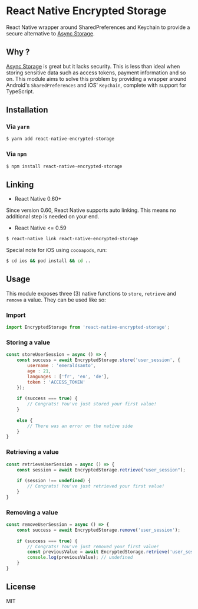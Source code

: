 # React Native Encrypted Storage
React Native wrapper around SharedPreferences and Keychain to provide a secure alternative to [Async Storage](https://github.com/react-native-community/async-storage).

## Why ?

[Async Storage](https://github.com/react-native-community/async-storage) is great but it lacks security. This is less than ideal when storing sensitive data such as access tokens, payment information and so on. This module aims to solve this problem by providing a wrapper around Android's `SharedPreferences` and iOS' `Keychain`, complete with support for TypeScript.

## Installation

### Via `yarn`

```bash
$ yarn add react-native-encrypted-storage
```

### Via `npm`

```bash
$ npm install react-native-encrypted-storage
```

## Linking

- React Native 0.60+

Since version 0.60, React Native supports auto linking. This means no additional step is needed on your end.

- React Native <= 0.59

```bash
$ react-native link react-native-encrypted-storage
```

Special note for iOS using `cocoapods`, run:

```bash
$ cd ios && pod install && cd ..
```

## Usage

This module exposes three (3) native functions to `store`, `retrieve` and `remove` a value. They can be used like so:

### Import

```js
import EncryptedStorage from 'react-native-encrypted-storage';
```

### Storing a value

```js
const storeUserSession = async () => {
    const success = await EncryptedStorage.store('user_session', {
        username : 'emeraldsanto',
        age : 21,
        languages : ['fr', 'en', 'de'],
        token : 'ACCESS_TOKEN'
    });
    
    if (success === true) {
        // Congrats! You've just stored your first value!
    } 
    
    else {
        // There was an error on the native side
    }
}
```

### Retrieving a value

```js
const retrieveUserSession = async () => {
    const session = await EncryptedStorage.retrieve("user_session");
    
    if (session !== undefined) {
        // Congrats! You've just retrieved your first value!
    }
}
```

### Removing a value

```js
const removeUserSession = async () => {
    const success = await EncryptedStorage.remove('user_session');
    
    if (success === true) {
        // Congrats! You've just removed your first value!
        const previousValue = await EncryptedStorage.retrieve('user_session');
        console.log(previousValue); // undefined
    }
}
```

## License

MIT
